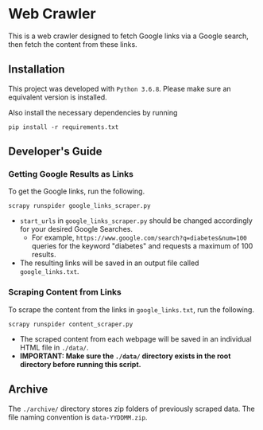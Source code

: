 # Web Crawler 
This is a web crawler designed to fetch Google links via a Google search, then fetch the content from these links.

## Installation
This project was developed with `Python 3.6.8`. Please make sure an equivalent version is installed. 

Also install the necessary dependencies by running
```
pip install -r requirements.txt
```

## Developer's Guide

### Getting Google Results as Links
To get the Google links, run the following.
```
scrapy runspider google_links_scraper.py
```
* `start_urls` in `google_links_scraper.py` should be changed accordingly for your desired Google Searches.
    * For example, `https://www.google.com/search?q=diabetes&num=100` queries for the keyword "diabetes" and requests a maximum of 100 results. 
* The resulting links will be saved in an output file called `google_links.txt`.

### Scraping Content from Links
To scrape the content from the links in `google_links.txt`, run the following.
```
scrapy runspider content_scraper.py
```
* The scraped content from each webpage will be saved in an individual HTML file in `./data/`. 
* **IMPORTANT: Make sure the `./data/` directory exists in the root directory before running this script.**

## Archive
The `./archive/` directory stores zip folders of previously scraped data. The file naming convention is `data-YYDDMM.zip`.